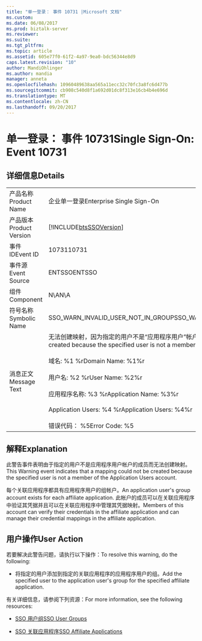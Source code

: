 ```yaml
---
title: "单一登录： 事件 10731 |Microsoft 文档"
ms.custom: 
ms.date: 06/08/2017
ms.prod: biztalk-server
ms.reviewer: 
ms.suite: 
ms.tgt_pltfrm: 
ms.topic: article
ms.assetid: 605e77f0-61f2-4a97-9ea0-bdc56344e8d9
caps.latest.revision: "10"
author: MandiOhlinger
ms.author: mandia
manager: anneta
ms.openlocfilehash: 10960489638aa565a11ecc32c70fc3a8fc6d477b
ms.sourcegitcommit: cb908c540d8f1a692d01dc8f313e16cb4b4e696d
ms.translationtype: MT
ms.contentlocale: zh-CN
ms.lasthandoff: 09/20/2017
---
```

# <a name="single-sign-on-event-10731"></a><span data-ttu-id="c1f0b-102">单一登录： 事件 10731</span><span class="sxs-lookup"><span data-stu-id="c1f0b-102">Single Sign-On: Event 10731</span></span>
## <a name="details"></a><span data-ttu-id="c1f0b-103">详细信息</span><span class="sxs-lookup"><span data-stu-id="c1f0b-103">Details</span></span>  
  
|||  
|-|-|  
|<span data-ttu-id="c1f0b-104">产品名称</span><span class="sxs-lookup"><span data-stu-id="c1f0b-104">Product Name</span></span>|<span data-ttu-id="c1f0b-105">企业单一登录</span><span class="sxs-lookup"><span data-stu-id="c1f0b-105">Enterprise Single Sign-On</span></span>|  
|<span data-ttu-id="c1f0b-106">产品版本</span><span class="sxs-lookup"><span data-stu-id="c1f0b-106">Product Version</span></span>|[!INCLUDE[btsSSOVersion](../includes/btsssoversion-md.md)]|  
|<span data-ttu-id="c1f0b-107">事件 ID</span><span class="sxs-lookup"><span data-stu-id="c1f0b-107">Event ID</span></span>|<span data-ttu-id="c1f0b-108">10731</span><span class="sxs-lookup"><span data-stu-id="c1f0b-108">10731</span></span>|  
|<span data-ttu-id="c1f0b-109">事件源</span><span class="sxs-lookup"><span data-stu-id="c1f0b-109">Event Source</span></span>|<span data-ttu-id="c1f0b-110">ENTSSO</span><span class="sxs-lookup"><span data-stu-id="c1f0b-110">ENTSSO</span></span>|  
|<span data-ttu-id="c1f0b-111">组件</span><span class="sxs-lookup"><span data-stu-id="c1f0b-111">Component</span></span>|<span data-ttu-id="c1f0b-112">N\A</span><span class="sxs-lookup"><span data-stu-id="c1f0b-112">N\A</span></span>|  
|<span data-ttu-id="c1f0b-113">符号名称</span><span class="sxs-lookup"><span data-stu-id="c1f0b-113">Symbolic Name</span></span>|<span data-ttu-id="c1f0b-114">SSO_WARN_INVALID_USER_NOT_IN_GROUP</span><span class="sxs-lookup"><span data-stu-id="c1f0b-114">SSO_WARN_INVALID_USER_NOT_IN_GROUP</span></span>|  
|<span data-ttu-id="c1f0b-115">消息正文</span><span class="sxs-lookup"><span data-stu-id="c1f0b-115">Message Text</span></span>|<span data-ttu-id="c1f0b-116">无法创建映射，因为指定的用户不是“应用程序用户”帐户的成员。%r</span><span class="sxs-lookup"><span data-stu-id="c1f0b-116">A mapping could not be created because the specified user is not a member of the Application Users account.%r</span></span><br /><br /> <span data-ttu-id="c1f0b-117">域名: %1 %r</span><span class="sxs-lookup"><span data-stu-id="c1f0b-117">Domain Name: %1%r</span></span><br /><br /> <span data-ttu-id="c1f0b-118">用户名: %2 %r</span><span class="sxs-lookup"><span data-stu-id="c1f0b-118">User Name: %2%r</span></span><br /><br /> <span data-ttu-id="c1f0b-119">应用程序名称: %3 %r</span><span class="sxs-lookup"><span data-stu-id="c1f0b-119">Application Name: %3%r</span></span><br /><br /> <span data-ttu-id="c1f0b-120">Application Users: %4 %r</span><span class="sxs-lookup"><span data-stu-id="c1f0b-120">Application Users: %4%r</span></span><br /><br /> <span data-ttu-id="c1f0b-121">错误代码： %5</span><span class="sxs-lookup"><span data-stu-id="c1f0b-121">Error Code: %5</span></span>|  
  
## <a name="explanation"></a><span data-ttu-id="c1f0b-122">解释</span><span class="sxs-lookup"><span data-stu-id="c1f0b-122">Explanation</span></span>  
 <span data-ttu-id="c1f0b-123">此警告事件表明由于指定的用户不是应用程序用户帐户的成员而无法创建映射。</span><span class="sxs-lookup"><span data-stu-id="c1f0b-123">This Warning event indicates that a mapping could not be created because the specified user is not a member of the Application Users account.</span></span>  
  
 <span data-ttu-id="c1f0b-124">每个关联应用程序都具有应用程序用户的组帐户。</span><span class="sxs-lookup"><span data-stu-id="c1f0b-124">An application user's group account exists for each affiliate application.</span></span> <span data-ttu-id="c1f0b-125">此帐户的成员可以在关联应用程序中验证其凭据并且可以在关联应用程序中管理其凭据映射。</span><span class="sxs-lookup"><span data-stu-id="c1f0b-125">Members of this account can verify their credentials in the affiliate application and can manage their credential mappings in the affiliate application.</span></span>  
  
## <a name="user-action"></a><span data-ttu-id="c1f0b-126">用户操作</span><span class="sxs-lookup"><span data-stu-id="c1f0b-126">User Action</span></span>  
 <span data-ttu-id="c1f0b-127">若要解决此警告问题，请执行以下操作：</span><span class="sxs-lookup"><span data-stu-id="c1f0b-127">To resolve this warning, do the following:</span></span>  
  
-   <span data-ttu-id="c1f0b-128">将指定的用户添加到指定的关联应用程序的应用程序用户的组。</span><span class="sxs-lookup"><span data-stu-id="c1f0b-128">Add the specified user to the application user's group for the specified affiliate application.</span></span>  
  
 <span data-ttu-id="c1f0b-129">有关详细信息，请参阅下列资源：</span><span class="sxs-lookup"><span data-stu-id="c1f0b-129">For more information, see the following resources:</span></span>  
  
-   [<span data-ttu-id="c1f0b-130">SSO 用户组</span><span class="sxs-lookup"><span data-stu-id="c1f0b-130">SSO User Groups</span></span>](../core/sso-user-groups.md)  
  
-   [<span data-ttu-id="c1f0b-131">SSO 关联应用程序</span><span class="sxs-lookup"><span data-stu-id="c1f0b-131">SSO Affiliate Applications</span></span>](../core/sso-affiliate-applications.md)